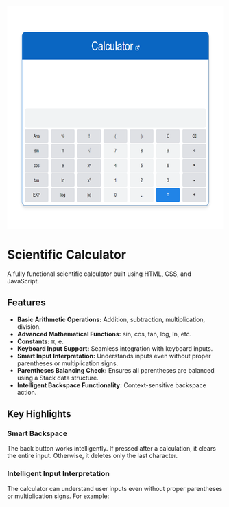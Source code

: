 <a href="https://github.com/Pavith19/Scientific-Calculator/">
  <img src="images/calculator.png" alt="Scientific Calculator" width="690" height="520">
</a>

# Scientific Calculator

A fully functional scientific calculator built using HTML, CSS, and JavaScript.

## Features

- **Basic Arithmetic Operations:** Addition, subtraction, multiplication, division.
- **Advanced Mathematical Functions:** sin, cos, tan, log, ln, etc.
- **Constants:** π, e.
- **Keyboard Input Support:** Seamless integration with keyboard inputs.
- **Smart Input Interpretation:** Understands inputs even without proper parentheses or multiplication signs.
- **Parentheses Balancing Check:** Ensures all parentheses are balanced using a Stack data structure.
- **Intelligent Backspace Functionality:** Context-sensitive backspace action.

## Key Highlights

### Smart Backspace
The back button works intelligently. If pressed after a calculation, it clears the entire input. Otherwise, it deletes only the last character.

### Intelligent Input Interpretation
The calculator can understand user inputs even without proper parentheses or multiplication signs. For example:

